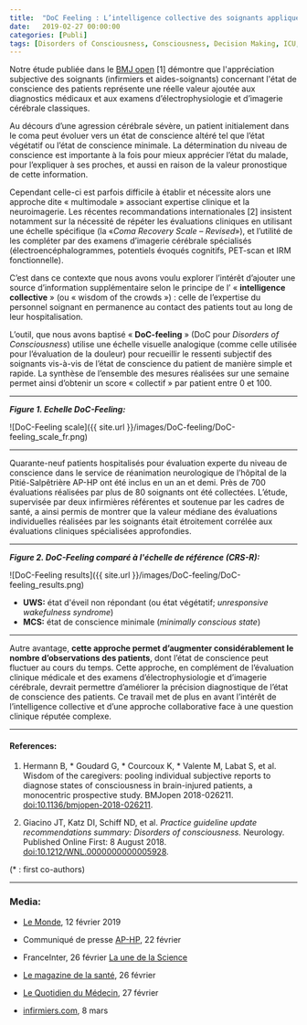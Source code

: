 ```yaml
---
title:  "DoC Feeling : L’intelligence collective des soignants appliquée au diagnostic des états de conscience altérée"
date:   2019-02-27 00:00:00
categories: [Publi]
tags: [Disorders of Consciousness, Consciousness, Decision Making, ICU, MyPublications]
---
```


Notre étude publiée dans le [BMJ open](https://bmjopen.bmj.com/content/9/2/e026211) [1] démontre que l'appréciation subjective des soignants (infirmiers et aides-soignants) concernant l'état de conscience des patients représente une réelle valeur ajoutée aux diagnostics médicaux et aux examens d’électrophysiologie et d’imagerie cérébrale classiques.

Au décours d’une agression cérébrale sévère, un patient initialement dans le coma peut évoluer vers un état de conscience altéré tel que l’état végétatif ou l’état de conscience minimale. La détermination du niveau de conscience est importante à la fois pour mieux apprécier l’état du malade, pour l’expliquer à ses proches, et aussi en raison de la valeur pronostique de cette information.

Cependant celle-ci est parfois difficile à établir et nécessite alors une approche dite « multimodale » associant expertise clinique et la neuroimagerie. Les récentes recommandations internationales [2] insistent notamment sur la nécessité de répéter les évaluations cliniques en utilisant une échelle spécifique (la «*Coma Recovery Scale – Revised*»), et l’utilité de les compléter par des examens d’imagerie cérébrale spécialisés (électroencéphalogrammes, potentiels évoqués cognitifs, PET-scan et IRM fonctionnelle).

C’est dans ce contexte que nous avons voulu explorer l’intérêt d’ajouter une source d’information supplémentaire selon le principe de l’ « **intelligence collective** » (ou « wisdom of the crowds ») : celle de l’expertise du personnel soignant en permanence au contact des patients tout au long de leur hospitalisation.

L’outil, que nous avons baptisé « **DoC-feeling** » (DoC pour *Disorders of Consciousness*) utilise une échelle visuelle analogique (comme celle utilisée pour l’évaluation de la douleur) pour recueillir le ressenti subjectif des soignants vis-à-vis de l’état de conscience du patient de manière simple et rapide. La synthèse de l’ensemble des mesures réalisées sur une semaine permet ainsi d’obtenir un score « collectif » par patient entre 0 et 100.

___
***Figure 1. Echelle DoC-Feeling:***   

![DoC-Feeling scale]({{ site.url }}/images/DoC-feeling/DoC-feeling_scale_fr.png)

---

Quarante-neuf patients hospitalisés pour évaluation experte du niveau de conscience dans le service de réanimation neurologique de l’hôpital de la Pitié-Salpêtrière AP-HP ont été inclus en un an et demi. Près de 700 évaluations réalisées par plus de 80 soignants ont été collectées. L’étude, supervisée par deux infirmières référentes et soutenue par les cadres de santé, a ainsi permis de montrer que la valeur médiane des évaluations individuelles réalisées par les soignants était étroitement corrélée aux évaluations cliniques spécialisées approfondies.

___
***Figure 2. DoC-Feeling comparé à l'échelle de référence (CRS-R):***   

![DoC-Feeling results]({{ site.url }}/images/DoC-feeling/DoC-feeling_results.png)


* **UWS:** état d'éveil non répondant (ou état végétatif; *unresponsive wakefulness syndrome*)
* **MCS:** état de conscience minimale (*minimally conscious state*)

---

Autre avantage, **cette approche permet d’augmenter considérablement le nombre d’observations des patients**, dont l’état de conscience peut fluctuer au cours du temps.
Cette approche, en complément de l’évaluation clinique médicale et des examens d’électrophysiologie et d’imagerie cérébrale, devrait permettre d’améliorer la précision diagnostique de l’état de conscience des patients. Ce travail met de plus en avant l’intérêt de l’intelligence collective et d’une approche collaborative face à une question clinique réputée complexe.


---
#### **References:**
1. Hermann B, * Goudard G, * Courcoux K, * Valente M, Labat S, et al. Wisdom of the caregivers: pooling individual subjective reports to diagnose states of consciousness in brain-injured patients, a monocentric prospective study. BMJopen 2018-026211. [doi:10.1136/bmjopen-2018-026211](http://dx.doi.org/10.1136/bmjopen-2018-026211).

2. Giacino JT, Katz DI, Schiff ND, et al. *Practice guideline update recommendations summary: Disorders of consciousness.* Neurology. Published Online First: 8 August 2018. [doi:10.1212/WNL.0000000000005928](https://doi.org/10.1212/WNL.0000000000005928).

(* : first co-authors)

<script type="text/javascript">
  reddit_url = "http://dx.doi.org/10.1136/bmjopen-2018-026211";
  reddit_title = "‘Wisdom of the caregivers: pooling individual subjective reports to diagnose states of consciousness in brain-injured patients, a monocentric prospective study";
  reddit_newwindow='1';
</script>
<script type="text/javascript" src="//www.redditstatic.com/button/button3.js"></script>

<script type='text/javascript' src='https://d1bxh8uas1mnw7.cloudfront.net/assets/embed.js'></script>
<div data-badge-popover="right" class='altmetric-embed' data-badge-type='donut' data-hide-less-than='1' data-doi="/10.1136/bmjopen-2018-026211"></div>



____
### Media:

* [Le Monde](https://www.lemonde.fr/sciences/article/2019/02/12/la-conscience-dans-tous-ses-etats_5422453_1650684.html), 12 février 2019

* Communiqué de presse [AP-HP](https://aphp.fr/contenu/doc-feeling-lexpertise-des-soignants-contribue-ameliorer-le-diagnostic-des-patients-en-etat), 22 février

* FranceInter, 26 février [La une de la Science](https://www.franceinter.fr/emissions/la-une-de-la-science/la-une-de-la-science-26-fevrier-2019)

* [Le magazine de la santé](https://www.francetvinfo.fr/sante/maladie/coma-comment-les-soignants-evaluent-l-etat-de-conscience_3211461.html), 26 février

* [Le Quotidien du Médecin](https://www.lequotidiendumedecin.fr/actualites/article/2019/02/27/doc-feeling-un-outil-base-sur-le-ressenti-des-soignants-pour-affiner-le-diagnostic-des-patients-en-etat-de-conscience-alteree_866391), 27 février

* [infirmiers.com](https://www.infirmiers.com/profession-infirmiere/recherche-en-soins-infirmiers/quand-infirmiers-aides-soignants-aussi-bien-que-experts.html), 8 mars
